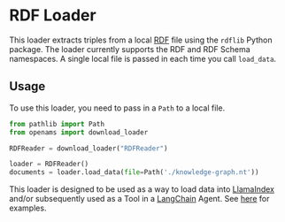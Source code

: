 # RDF Loader

This loader extracts triples from a local [RDF](https://en.wikipedia.org/wiki/Resource_Description_Framework) file using the `rdflib` Python package. The loader currently supports the RDF and RDF Schema namespaces. A single local file is passed in each time you call `load_data`.

## Usage

To use this loader, you need to pass in a `Path` to a local file.

```python
from pathlib import Path
from openams import download_loader

RDFReader = download_loader("RDFReader")

loader = RDFReader()
documents = loader.load_data(file=Path('./knowledge-graph.nt'))
```

This loader is designed to be used as a way to load data into [LlamaIndex](https://github.com/jerryjliu/gpt_index/tree/main/gpt_index) and/or subsequently used as a Tool in a [LangChain](https://github.com/hwchase17/langchain) Agent. See [here](https://github.com/emptycrown/llama-hub/tree/main) for examples.
